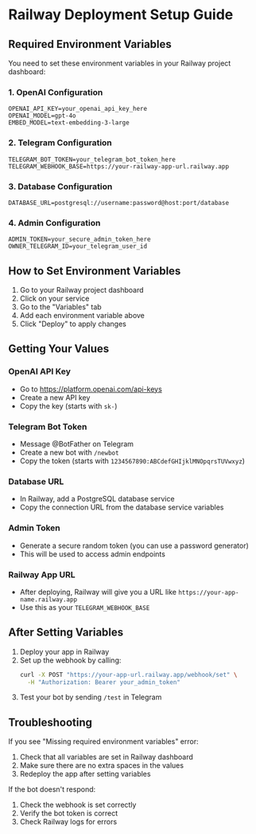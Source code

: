 # Railway Deployment Setup Guide

## Required Environment Variables

You need to set these environment variables in your Railway project dashboard:

### 1. OpenAI Configuration
```
OPENAI_API_KEY=your_openai_api_key_here
OPENAI_MODEL=gpt-4o
EMBED_MODEL=text-embedding-3-large
```

### 2. Telegram Configuration
```
TELEGRAM_BOT_TOKEN=your_telegram_bot_token_here
TELEGRAM_WEBHOOK_BASE=https://your-railway-app-url.railway.app
```

### 3. Database Configuration
```
DATABASE_URL=postgresql://username:password@host:port/database
```

### 4. Admin Configuration
```
ADMIN_TOKEN=your_secure_admin_token_here
OWNER_TELEGRAM_ID=your_telegram_user_id
```

## How to Set Environment Variables

1. Go to your Railway project dashboard
2. Click on your service
3. Go to the "Variables" tab
4. Add each environment variable above
5. Click "Deploy" to apply changes

## Getting Your Values

### OpenAI API Key
- Go to https://platform.openai.com/api-keys
- Create a new API key
- Copy the key (starts with `sk-`)

### Telegram Bot Token
- Message @BotFather on Telegram
- Create a new bot with `/newbot`
- Copy the token (starts with `1234567890:ABCdefGHIjklMNOpqrsTUVwxyz`)

### Database URL
- In Railway, add a PostgreSQL database service
- Copy the connection URL from the database service variables

### Admin Token
- Generate a secure random token (you can use a password generator)
- This will be used to access admin endpoints

### Railway App URL
- After deploying, Railway will give you a URL like `https://your-app-name.railway.app`
- Use this as your `TELEGRAM_WEBHOOK_BASE`

## After Setting Variables

1. Deploy your app in Railway
2. Set up the webhook by calling:
   ```bash
   curl -X POST "https://your-app-url.railway.app/webhook/set" \
     -H "Authorization: Bearer your_admin_token"
   ```
3. Test your bot by sending `/test` in Telegram

## Troubleshooting

If you see "Missing required environment variables" error:
1. Check that all variables are set in Railway dashboard
2. Make sure there are no extra spaces in the values
3. Redeploy the app after setting variables

If the bot doesn't respond:
1. Check the webhook is set correctly
2. Verify the bot token is correct
3. Check Railway logs for errors

